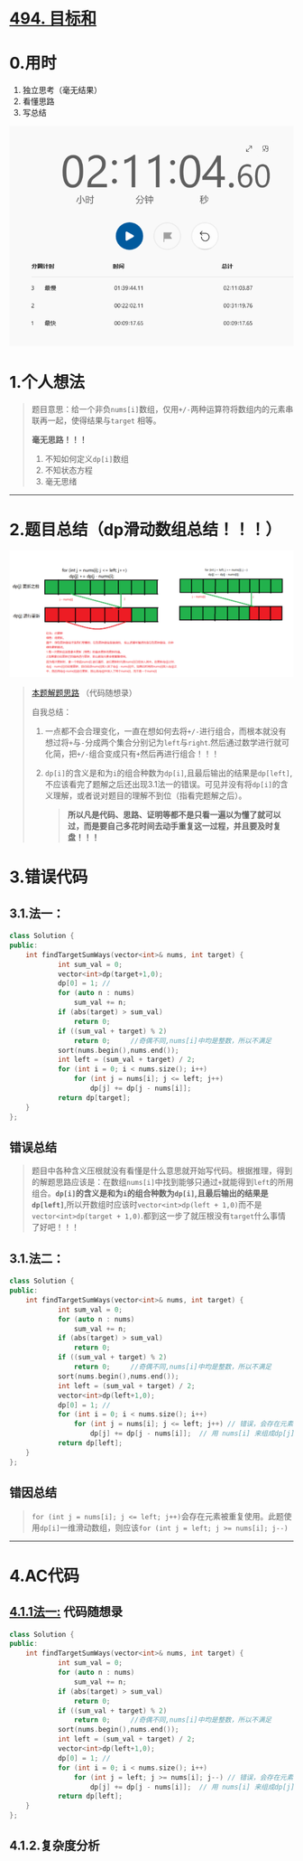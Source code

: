 # [494. 目标和](https://leetcode.cn/problems/target-sum/)

# 0.用时

1. 独立思考（毫无结果）
2. 看懂思路
3. 写总结

![image-20231012174116018](https://raw.githubusercontent.com/advancingsweet/Image/main/image-20231012174116018.png)

# 1.个人想法

> 题目意思：给一个非负`nums[i]`数组，仅用`+/-`两种运算符将数组内的元素串联再一起，使得结果与`target` 相等。
>
> **毫无思路！！！**
>
> 1. 不知如何定义`dp[i]`数组
> 2. 不知状态方程
> 3. 毫无思绪

***

# 2.题目总结（dp滑动数组总结！！！）

![image-20231012172232154](https://raw.githubusercontent.com/advancingsweet/Image/main/image-20231012172232154.png)

> [本题解题思路](https://programmercarl.com/0494.%E7%9B%AE%E6%A0%87%E5%92%8C.html#%E6%80%9D%E8%B7%AF) （代码随想录）
>
> 自我总结：
>
> 1. 一点都不会合理变化，一直在想如何去将`+/-`进行组合，而根本就没有想过将`+`与`-`分成两个集合分别记为`left`与`right`.然后通过数学进行就可化简，把`+/-`组合变成只有`+`然后再进行组合！！！
>
> 2. `dp[i]`的含义是和为`i`的组合种数为`dp[i]`,且最后输出的结果是`dp[left]`,不应该看完了题解之后还出现3.1法一的错误。可见并没有将`dp[i]`的含义理解，或者说对题目的理解不到位（指看完题解之后）。
>
>    > **所以凡是代码、思路、证明等都不是只看一遍以为懂了就可以过，而是要自己多花时间去动手重复这一过程，并且要及时复盘！！！**

# 3.错误代码

## 3.1.法一：

```C++
class Solution {
public:
    int findTargetSumWays(vector<int>& nums, int target) {
            int sum_val = 0;
            vector<int>dp(target+1,0);
            dp[0] = 1; // 
            for (auto n : nums)
                sum_val += n;
            if (abs(target) > sum_val)
                return 0;
            if ((sum_val + target) % 2)
                return 0;     //奇偶不同,nums[i]中均是整数，所以不满足
            sort(nums.begin(),nums.end());
            int left = (sum_val + target) / 2;
            for (int i = 0; i < nums.size(); i++)
                for (int j = nums[i]; j <= left; j++)
                    dp[j] += dp[j - nums[i]];
            return dp[target];
    }
};
```

## 错误总结

> 题目中各种含义压根就没有看懂是什么意思就开始写代码。根据推理，得到的解题思路应该是：在数组`nums[i]`中找到能够只通过`+`就能得到`left`的所用组合。**`dp[i]`的含义是和为`i`的组合种数为`dp[i]`,且最后输出的结果是`dp[left]`**,所以开数组时应该时`vector<int>dp(left + 1,0)`而不是`vector<int>dp(target + 1,0)`.都到这一步了就压根没有`target`什么事情了好吧！！！

## 3.1.法二：

```C++
class Solution {
public:
    int findTargetSumWays(vector<int>& nums, int target) {
            int sum_val = 0; 
            for (auto n : nums)
                sum_val += n;
            if (abs(target) > sum_val)
                return 0;
            if ((sum_val + target) % 2)
                return 0;     //奇偶不同,nums[i]中均是整数，所以不满足
            sort(nums.begin(),nums.end());
            int left = (sum_val + target) / 2;
            vector<int>dp(left+1,0);
            dp[0] = 1; //
            for (int i = 0; i < nums.size(); i++)
                for (int j = nums[i]; j <= left; j++) // 错误，会存在元素被重复使用 
                    dp[j] += dp[j - nums[i]];  // 用 nums[i] 来组成dp[j] 数组
            return dp[left];
    }
};
```

## 错因总结

> `for (int j = nums[i]; j <= left; j++)`会存在元素被重复使用。此题使用`dp[i]`一维滑动数组，则应该`for (int j = left; j >= nums[i]; j--) ` 

******************

# 4.AC代码

## [4.1.1法一:](https://programmercarl.com/0494.%E7%9B%AE%E6%A0%87%E5%92%8C.html#%E6%80%9D%E8%B7%AF) 代码随想录

```C++
class Solution {
public:
    int findTargetSumWays(vector<int>& nums, int target) {
            int sum_val = 0; 
            for (auto n : nums)
                sum_val += n;
            if (abs(target) > sum_val)
                return 0;
            if ((sum_val + target) % 2)
                return 0;     //奇偶不同,nums[i]中均是整数，所以不满足
            sort(nums.begin(),nums.end());
            int left = (sum_val + target) / 2;
            vector<int>dp(left+1,0);
            dp[0] = 1; //
            for (int i = 0; i < nums.size(); i++)
                for (int j = left; j >= nums[i]; j--) // 错误，会存在元素被重复使用 
                    dp[j] += dp[j - nums[i]];  // 用 nums[i] 来组成dp[j] 数组
            return dp[left];
    }
};
```

## 4.1.2.复杂度分析



## 